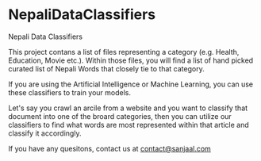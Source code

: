 # NepaliDataClassifiers
Nepali Data Classifiers

This project contans a list of files representing a category (e.g. Health, Education, Movie etc.). Within those files, 
you will find a list of hand picked curated list of Nepali Words that closely tie to that category. 

If you are using the Artificial Intelligence or Machine Learning, you can use these classifiers to train your models.

Let's say you crawl an arcile from  a website and you want to classify that document into one of the broard categories, then you can utilize our classifiers to find what words are most represented within that article and classify it accordingly. 

If you have any quesitons, contact us at contact@sanjaal.com
